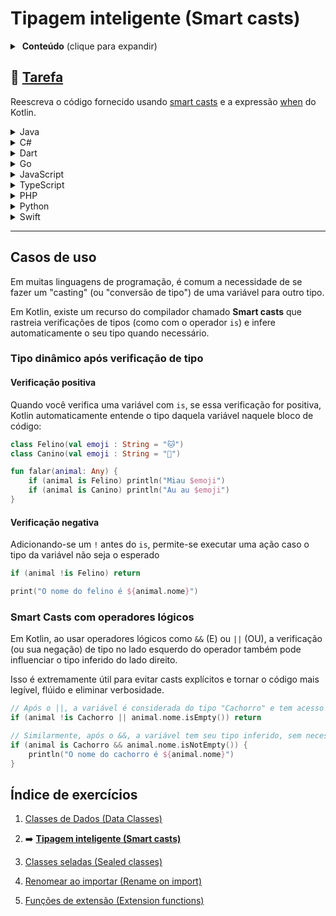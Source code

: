 # Tipagem inteligente (Smart casts)

<details>
<summary>&nbsp;<b>Conteúdo</b> (clique para expandir)</summary>

<p></p>

<!-- TOC -->
* [Tipagem inteligente (Smart casts)](#tipagem-inteligente-smart-casts)
  * [🔗 Tarefa](#-tarefa)
  * [Casos de uso](#casos-de-uso)
    * [Tipo dinâmico após verificação de tipo](#tipo-dinâmico-após-verificação-de-tipo)
      * [Verificação positiva](#verificação-positiva)
      * [Verificação negativa](#verificação-negativa)
    * [Smart Casts com operadores lógicos](#smart-casts-com-operadores-lógicos)
  * [Índice de exercícios](#índice-de-exercícios)
<!-- TOC -->

</details>

## 🔗 [Tarefa](https://play.kotlinlang.org/koans/Classes/Smart%20casts/Task.kt)

Reescreva o código fornecido usando [smart casts](https://kotlinlang.org/docs/typecasts.html#smart-casts) e a
expressão [when](https://kotlinlang.org/docs/control-flow.html#when-expression) do Kotlin.

<details>
  <summary>Java</summary>

```java
class Java {
    public int eval(Expr expr) {
        if (expr instanceof Num) {
            return ((Num) expr).getValue();
        }
        if (expr instanceof Sum) {
            Sum sum = (Sum) expr;
            return eval(sum.getLeft()) + eval(sum.getRight());
        }
        throw new IllegalArgumentException("Unknown expression");
    }
}
```

</details>

<details>
  <summary>C#</summary>

```csharp
public interface Expr { }

public class Num : Expr
{
    public int Value { get; set; }
}

public class Sum : Expr
{
    public Expr Left { get; set; }
    public Expr Right { get; set; }
}

public int Eval(Expr expr)
{
    if (expr is Num num)
        return num.Value;

    if (expr is Sum sum)
        return Eval(sum.Left) + Eval(sum.Right);

    throw new ArgumentException("Unknown expression");
}
```

</details>

<details>
  <summary>Dart</summary>

```dart
abstract class Expr {}

class Num implements Expr {
  final int value;

  Num(this.value);
}

class Sum implements Expr {
  final Expr left, right;

  Sum(this.left, this.right);
}

int eval(Expr expr) {
  if (expr is Num) return expr.value;
  if (expr is Sum) return eval(expr.left) + eval(expr.right);
  throw ArgumentError('Unknown expression');
}
```

</details>

<details>
  <summary>Go</summary>

```go
package main

type Expr interface{}

type Num struct {
	Value int
}

type Sum struct {
	Left, Right Expr
}

func Eval(expr Expr) int {
	switch e := expr.(type) {
	case Num:
		return e.Value
	case Sum:
		return Eval(e.Left) + Eval(e.Right)
	default:
		panic("Unknown expression")
	}
}

```

</details>

<details>
  <summary>JavaScript</summary>

```javascript
function eval(expr) {
    if (expr instanceof Num) {
        return expr.value;
    }
    if (expr instanceof Sum) {
        return eval(expr.left) + eval(expr.right);
    }
    throw new Error("Unknown expression");
}

class Num {
    constructor(value) {
        this.value = value;
    }
}

class Sum {
    constructor(left, right) {
        this.left = left;
        this.right = right;
    }
}
```

</details>

<details>
  <summary>TypeScript</summary>

```typescript
interface Expr {
}

class Num implements Expr {
    constructor(public value: number) {
    }
}

class Sum implements Expr {
    constructor(public left: Expr, public right: Expr) {
    }
}

function eval(expr: Expr): number {
    if (expr instanceof Num) return expr.value;
    if (expr instanceof Sum) return eval(expr.left) + eval(expr.right);
    throw new Error("Unknown expression");
}
```

</details>

<details>
  <summary>PHP</summary>

```injectablephp
interface Expr {}

class Num implements Expr {
    public $value;
    function __construct($value) { $this->value = $value; }
}

class Sum implements Expr {
    public $left, $right;
    function __construct($left, $right) { $this->left = $left; $this->right = $right; }
}

function evalExpr($expr) {
    if ($expr instanceof Num) return $expr->value;
    if ($expr instanceof Sum) return evalExpr($expr->left) + evalExpr($expr->right);
    throw new Exception("Unknown expression");
}
```

</details>


<details>
  <summary>Python</summary>

```python
class Expr:
    pass


class Num(Expr):
    def __init__(self, value):
        self.value = value


class Sum(Expr):
    def __init__(self, left, right):
        self.left = left
        self.right = right


def eval_expr(expr):
    if isinstance(expr, Num):
        return expr.value
    if isinstance(expr, Sum):
        return eval_expr(expr.left) + eval_expr(expr.right)
    raise ValueError("Unknown expression")
```

</details>

<details>
  <summary>Swift</summary>

```swift
protocol Expr {}

class Num: Expr {
    let value: Int
    init(_ value: Int) { self.value = value }
}

class Sum: Expr {
    let left, right: Expr
    init(_ left: Expr, _ right: Expr) { self.left = left; self.right = right }
}

func eval(_ expr: Expr) -> Int {
    if let num = expr as? Num {
        return num.value
    }
    if let sum = expr as? Sum {
        return eval(sum.left) + eval(sum.right)
    }
    fatalError("Unknown expression")
}
```

</details>

---

## Casos de uso

Em muitas linguagens de programação, é comum a necessidade de se fazer um "casting" (ou "conversão de tipo") de uma variável para outro
tipo.

Em Kotlin, existe um recurso do compilador chamado **Smart casts** que rastreia verificações de tipos (como com o operador `is`) e infere
automaticamente o seu tipo quando necessário.

### Tipo dinâmico após verificação de tipo

#### Verificação positiva

Quando você verifica uma variável com `is`, se essa verificação for positiva, Kotlin automaticamente entende o tipo daquela variável naquele
bloco de código:

```kotlin
class Felino(val emoji : String = "🐱")
class Canino(val emoji : String = "🐶")

fun falar(animal: Any) {
    if (animal is Felino) println("Miau $emoji") 
    if (animal is Canino) println("Au au $emoji")
}
```

#### Verificação negativa

Adicionando-se um `!` antes do `is`, permite-se executar uma ação caso o tipo da variável não seja o esperado

```kotlin
if (animal !is Felino) return

print("O nome do felino é ${animal.nome}") 
```

### Smart Casts com operadores lógicos

Em Kotlin, ao usar operadores lógicos como `&&` (E) ou `||` (OU), a verificação (ou sua negação) de tipo no lado esquerdo do
operador também pode influenciar o tipo inferido do lado direito.

Isso é extremamente útil para evitar casts explícitos e tornar o código mais legível, flúido e eliminar verbosidade.

```kotlin
// Após o ||, a variável é considerada do tipo "Cachorro" e tem acesso a atributos especiais de classe
if (animal !is Cachorro || animal.nome.isEmpty()) return
```

```kotlin
// Similarmente, após o &&, a variável tem seu tipo inferido, sem necessidade de expressar seu tipo 
if (animal is Cachorro && animal.nome.isNotEmpty()) {
    println("O nome do cachorro é ${animal.nome}")
}
```

## Índice de exercícios

1. [Classes de Dados (Data Classes)](
   https://github.com/rsicarelli/kotlin-koans-edu-br/blob/main/koans/src/commonMain/kotlin/com/rsicarelli/koansbr/classes/dataClasses/README.md
   )

2. ➡️ **[Tipagem inteligente (Smart casts)](
   https://github.com/rsicarelli/kotlin-koans-edu-br/blob/main/koans/src/commonMain/kotlin/com/rsicarelli/koansbr/classes/smartCasts/README.md
   )**

3. [Classes seladas (Sealed classes)](
   https://github.com/rsicarelli/kotlin-koans-edu-br/blob/main/koans/src/commonMain/kotlin/com/rsicarelli/koansbr/classes/sealedClasses/README.md
   )

4. [Renomear ao importar (Rename on import)](
   https://github.com/rsicarelli/kotlin-koans-edu-br/blob/main/koans/src/commonMain/kotlin/com/rsicarelli/koansbr/classes/renameOnImport/README.md
   )

5. [Funções de extensão (Extension functions)](
   https://github.com/rsicarelli/kotlin-koans-edu-br/blob/main/koans/src/commonMain/kotlin/com/rsicarelli/koansbr/classes/extensionFunctions/README.md
   )
